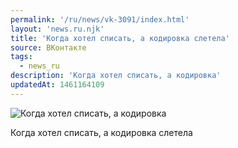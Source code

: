 ```yaml
---
permalink: '/ru/news/vk-3091/index.html'
layout: 'news.ru.njk'
title: 'Когда хотел списать, а кодировка слетела'
source: ВКонтакте
tags:
  - news_ru
description: 'Когда хотел списать, а кодировка'
updatedAt: 1461164109
---
```

![Когда хотел списать, а кодировка](https://sun9-15.userapi.com/impf/c636024/v636024046/1e74/nr3mCi6EHZ4.jpg?size=528x960&quality=96&proxy=1&sign=589ed5a73f7daa0578c7dbd1afd19e12&c_uniq_tag=77nYAHMyCcEUujuwSu_ltVmMDWyhYGk_iwxgMnLfI10&type=album)

Когда хотел списать, а кодировка слетела
